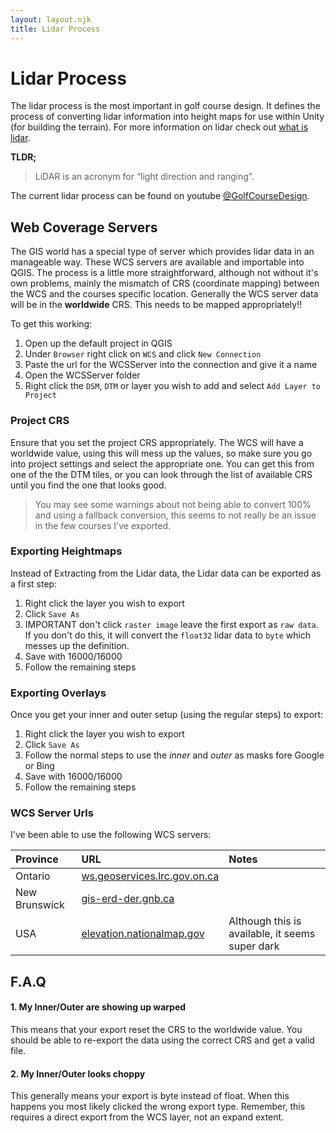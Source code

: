 ```yaml
---
layout: layout.njk
title: Lidar Process
---
```


# Lidar Process

The lidar process is the most important in golf course design.  It defines the process of converting lidar information into height maps for use within Unity (for building the terrain).  For more information on lidar check out <a href="https://www.onlogic.com/company/io-hub/what-is-lidar-and-what-is-it-for/amp/?cpsrc=search_igel&kw=&utm_term=&utm_campaign=CN-+Search+%7C+Products+-+DSA&utm_source=adwords&utm_medium=ppc&hsa_acc=9181945420&hsa_cam=17749632939&hsa_grp=139685413915&hsa_ad=610469096607&hsa_src=g&hsa_tgt=dsa-812528337015&hsa_kw=&hsa_mt=&hsa_net=adwords&hsa_ver=3&gclid=Cj0KCQiAt66eBhCnARIsAKf3ZNHa2jItwIlOHo-m3o5fqdqB5WRzhQ7CBhMT5sZGK8SKpVmCw6eaF3UaAmpOEALw_wcB" target="_blank">what is lidar</a>.

<strong>TLDR;</strong>

> LiDAR is an acronym for “light direction and ranging”.

The current lidar process can be found on youtube <a href="https://www.youtube.com/@GolfCourseDesign" target="_blank">@GolfCourseDesign</a>.

## Web Coverage Servers

The GIS world has a special type of server which provides lidar data in an manageable way.  These WCS servers are available and importable into QGIS.  The process is a little more straightforward, although not without it's own problems, mainly  the mismatch of CRS (coordinate mapping) between the WCS and the courses specific location.  Generally the WCS server data will be in the <strong>worldwide</strong> CRS.  This needs to be mapped appropriately!!

To get this working:

1. Open up the default project in QGIS
2. Under `Browser` right click on `WCS` and click `New Connection`
3. Paste the url for the WCSServer into the connection and give it a name
4. Open the WCSServer folder
5. Right click the `DSM`, `DTM` or layer you wish to add and select `Add Layer to Project`

### Project CRS

Ensure that you set the project CRS appropriately.  The WCS will have a worldwide value, using this will mess up the values, so make sure you go into project settings and select the appropriate one.  You can get this from one of the the DTM tiles, or you can look through the list of available CRS until you find the one that looks good.

> You may see some warnings about not being able to convert 100% and using a fallback conversion, this seems to not really be an issue in the few courses I've exported.

### Exporting Heightmaps

Instead of Extracting from the Lidar data, the Lidar data can be exported as a first step:

1. Right click the layer you wish to export
2. Click `Save As`
3. IMPORTANT don't click `raster image` leave the first export as `raw data`.  If you don't do this, it will convert the `float32` lidar data to `byte` which messes up the definition.
4. Save with 16000/16000
5. Follow the remaining steps

### Exporting Overlays 

Once you get your inner and outer setup (using the regular steps) to export:

1. Right click the layer you wish to export
2. Click `Save As`
3. Follow the normal steps to use the _inner_ and _outer_ as masks fore Google or Bing
4. Save with 16000/16000
5. Follow the remaining steps

### WCS Server Urls

I've been able to use the following WCS servers:

| Province | URL | Notes |
| :-- | :-- | :-- |
| Ontario | [ws.geoservices.lrc.gov.on.ca](https://ws.geoservices.lrc.gov.on.ca/arcgis5/services/Elevation/Ontario_DTM_LidarDerived/ImageServer/WCSServer) | |
| New Brunswick | [gis-erd-der.gnb.ca](https://gis-erd-der.gnb.ca/server/services/LidarProducts/DSM/ImageServer/WCSServer) | |
| USA | [elevation.nationalmap.gov](https://elevation.nationalmap.gov/arcgis/services/3DEPElevation/ImageServer/WCSServer) | Although this is available, it seems super dark |

## F.A.Q

#### 1. My Inner/Outer are showing up warped

This means that your export reset the CRS to the worldwide value.  You should be able to re-export the data using the correct CRS and get a valid file.

#### 2. My Inner/Outer looks choppy

This generally means your export is byte instead of float.  When this happens you most likely clicked the wrong export type.  Remember, this requires a direct export from the WCS layer, not an expand extent.
